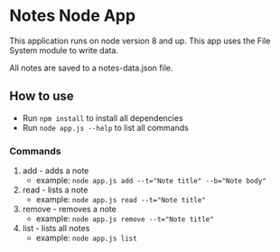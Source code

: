 # Notes Node App
This application runs on node version 8 and up. This app uses the File System module to write data.

All notes are saved to a notes-data.json file.

## How to use
- Run `npm install` to install all dependencies
- Run `node app.js --help` to list all commands

### Commands
1. add - adds a note
    - example: `node app.js add --t="Note title" --b="Note body"`
2. read - lists a note
    - example: `node app.js read --t="Note title"`
3. remove - removes a note
    - example: `node app.js remove --t="Note title"`
4. list - lists all notes
    - example: `node app.js list`